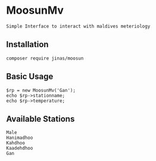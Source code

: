 # MoosunMv
	Simple Interface to interact with maldives meteriology

## Installation

	composer require jinas/moosun

## Basic Usage
	$rp = new MoosunMv('Gan');
	echo $rp->stationname;
    echo $rp->temperature;

## Available Stations
	Male
	Hanimadhoo
	Kahdhoo
	Kaadehdhoo
	Gan
